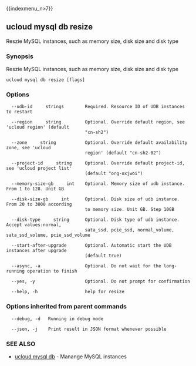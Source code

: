 {{indexmenu_n>7}}

## ucloud mysql db resize

Reszie MySQL instances, such as memory size, disk size and disk type

### Synopsis

Reszie MySQL instances, such as memory size, disk size and disk type

```
ucloud mysql db resize [flags]
```

### Options

```
  --udb-id     strings        Required. Resource ID of UDB instances to restart 

  --region     string         Optional. Override default region, see 'ucloud region' (default
                              "cn-sh2") 

  --zone     string           Optional. Override default availability zone, see 'ucloud
                              region' (default "cn-sh2-02") 

  --project-id     string     Optional. Override default project-id, see 'ucloud project list'
                              (default "org-oxjwoi") 

  --memory-size-gb     int    Optional. Memory size of udb instance. From 1 to 128. Unit GB 

  --disk-size-gb     int      Optional. Disk size of udb instance. From 20 to 3000 according
                              to memory size. Unit GB. Step 10GB 

  --disk-type     string      Optional. Disk type of udb instance. Accept values:normal,
                              sata_ssd, pcie_ssd, normal_volume, sata_ssd_volume, pcie_ssd_volume 

  --start-after-upgrade       Optional. Automatic start the UDB instances after upgrade
                              (default true) 

  --async, -a                 Optional. Do not wait for the long-running operation to finish 

  --yes, -y                   Optional. Do not prompt for confirmation 

  --help, -h                  help for resize 

```

### Options inherited from parent commands

```
  --debug, -d   Running in debug mode 

  --json, -j    Print result in JSON format whenever possible 

```

### SEE ALSO

* [ucloud mysql db](software/cli/cmd/ucloud/mysql/db)	 - Manange MySQL instances

